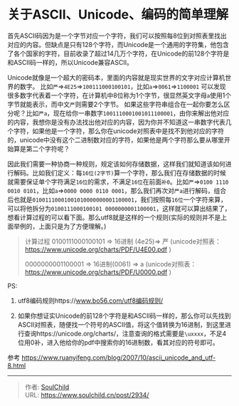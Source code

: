 # 关于ASCII、Unicode、编码的简单理解

<!--more-->
首先ASCII码因为是一个字节对应一个字符，我们可以按照每8位到对照表里找出对应的内容。但缺点是只有128个字符，而Unicode是一个通用的字符集，他包含了各个国家的字符，目前收录了超过14几万个字符，在Unicode的前128个字符是和ASCII码一样的，所以Unicode兼容ASCII。

Unicode就像是一个超大的密码本，里面的内容就是现实世界的文字对应计算机世界的数字。
比如`严`=>`4E25`=>`100111000100101`，比如`a`=>`0061`=>`1100001`
可以发现很多数字代表着一个字符，在计算机中8位称为1个字节，很显然英文字母`a`使用1个字节就能表示，而中文`严`则需要2个字节。
如果这些字符串组合在一起你要怎么区分呢？比如`严a`，现在给你一串数字`1001110001001011100001`，由你来解出他对应的内容，我想你是没有办法找出他对应的内容，因为你并不知道这一串数字代表几个字符，如果他是一个字符，那么你在unicode对照表中是找不到他对应的字符的，unicode中没有这个二进制数对应的字符，如果他是两个字符那么要从哪里开始算是第二个字符呢？

因此我们需要一种协商一种规则，规定该如何存储数据，这样我们就知道该如何进行解码。比如我们定义：每`16位(2字节)`算一个字符，那么我们在存储数据的时候就需要保证单个字符满足`16位`的需求，不满足`16位`在前面`补0`。比如`严`=>`0100 1110 0010 0101`，比如`a`=>`0000 0000 0110 0001`，那么我们再次对`严a`进行解码，组合后也就是`01001110001001010000000001100001`，我们按照每`16位`一个字符来算，可以将他拆分为`0100111000100101 0000000001100001`，这样就可以算出结果了，想看计算过程的可以看下面。那么utf8就是这样的一个规则(实际的规则并不是上面举例的，上面只是为了方便理解。)
> 计算过程
> 0100111000100101 => 16进制 (4e25)=> 严 (unicode对照表：https://www.unicode.org/charts/PDF/U4E00.pdf )
> 
> 0000000001100001 => 16进制(0061) => a (unicode对照表：https://www.unicode.org/charts/PDF/U0000.pdf )

PS: 
1. utf8编码规则https://www.bo56.com/utf8编码规则/
   
2. 如果你想证实Unicode的前128个字符是和ASCII码一样的，那么你可以先找到ASCII对照表，随便找一个符号的ASCII值，将这个值转换为16进制，到这里进行查询https://unicode.org/charts/，注意查询的格式需要是`\uxxxx`，不足4位用0补，进入他给你的pdf中搜索你的16进制数，看其对应的符号即可。



参考
https://www.ruanyifeng.com/blog/2007/10/ascii_unicode_and_utf-8.html


---

> 作者: [SoulChild](https://www.soulchild.cn)  
> URL: https://www.soulchild.cn/post/2934/  

